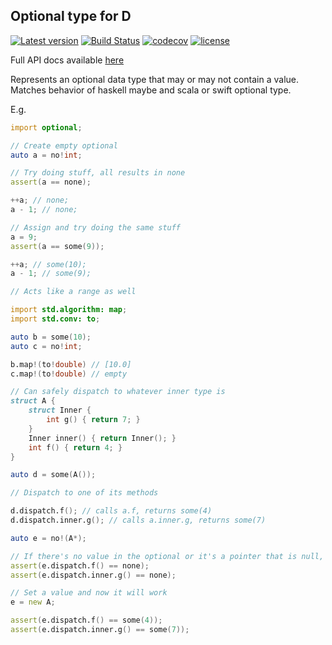 ## Optional type for D

[![Latest version](https://img.shields.io/dub/v/optional-d.svg)](http://code.dlang.org/packages/optional-d) [![Build Status](https://travis-ci.org/aliak00/optional-d.svg?branch=master)](https://travis-ci.org/aliak00/optional-d) [![codecov](https://codecov.io/gh/aliak00/optional-d/branch/master/graph/badge.svg)](https://codecov.io/gh/aliak00/optional-d) [![license](https://img.shields.io/github/license/aliak00/optional-d.svg)](https://github.com/aliak00/optional-d/blob/master/LICENSE)

Full API docs available [here](https://aliak00.github.io/optional-d/)

Represents an optional data type that may or may not contain a value. Matches behavior of haskell maybe and scala or swift
optional type.

E.g.
```d
import optional;

// Create empty optional
auto a = no!int;

// Try doing stuff, all results in none
assert(a == none);

++a; // none;
a - 1; // none;

// Assign and try doing the same stuff
a = 9;
assert(a == some(9));

++a; // some(10);
a - 1; // some(9);

// Acts like a range as well

import std.algorithm: map;
import std.conv: to;

auto b = some(10);
auto c = no!int;

b.map!(to!double) // [10.0]
c.map!(to!double) // empty

// Can safely dispatch to whatever inner type is
struct A {
    struct Inner {
        int g() { return 7; }
    }
    Inner inner() { return Inner(); }
    int f() { return 4; }
}

auto d = some(A());

// Dispatch to one of its methods

d.dispatch.f(); // calls a.f, returns some(4)
d.dispatch.inner.g(); // calls a.inner.g, returns some(7)

auto e = no!(A*); 

// If there's no value in the optional or it's a pointer that is null, dispatching still works, but produces none
assert(e.dispatch.f() == none);
assert(e.dispatch.inner.g() == none);

// Set a value and now it will work
e = new A;

assert(e.dispatch.f() == some(4));
assert(e.dispatch.inner.g() == some(7));

```
